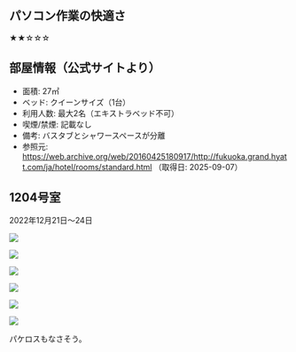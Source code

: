 
## パソコン作業の快適さ

★★☆☆☆

## 部屋情報（公式サイトより）
- 面積: 27㎡
- ベッド: クイーンサイズ（1台）
- 利用人数: 最大2名（エキストラベッド不可）
- 喫煙/禁煙: 記載なし
- 備考: バスタブとシャワースペースが分離
- 参照元: https://web.archive.org/web/20160425180917/http://fukuoka.grand.hyatt.com/ja/hotel/rooms/standard.html （取得日: 2025-09-07）

## 1204号室

2022年12月21日〜24日


![](../../../../images/2022/12/IMG_5699.jpg)

![](../../../../images/2022/12/IMG_5700.jpg)

![](../../../../images/2022/12/IMG_5701.jpg)

![](../../../../images/2022/12/IMG_5702.jpg)

![](../../../../images/2022/12/IMG_5703.jpg)

![](../../../../images/2022/12/IMG_5704.png)


パケロスもなさそう。
